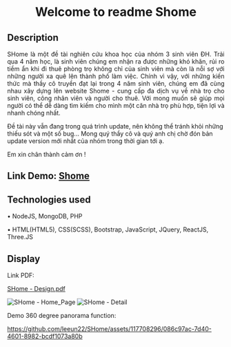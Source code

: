 <h1 align="center"> Welcome to readme Shome </h1>

<h2> Description </h2>
<p align="justify"> 
  SHome là một đề tài nghiên cứu khoa học của nhóm 3 sinh viên ĐH. Trải qua 4 năm học, là sinh viên chúng em nhận ra được những khó khăn, rủi ro tiềm ẩn khi đi thuê phòng trọ không chỉ của sinh viên mà còn là nỗi sợ với những người xa quê lên thành phố làm việc. Chính vì vậy, với những kiến thức mà thầy cô truyền đạt lại trong 4 năm sinh viên, chúng em đã cùng nhau xây dựng lên website Shome - cung cấp đa dịch vụ về nhà trọ cho sinh viên, công nhân viên và người cho thuê. Với mong muốn sẽ giúp mọi người có thể dễ dàng tìm kiếm cho mình một căn nhà trọ phù hợp, tiện lợi và nhanh chóng nhất.
  
  Đề tài này vẫn đang trong quá trình update, nên không thể tránh khỏi những thiếu sót và một số bug... Mong quý thầy cô và quý anh chị chờ đón bản update version mới nhất của nhóm trong thời gian tới ạ. 

  Em xin chân thành cảm ơn !
</p>

<h2> Link Demo: <a href = "https://shome.vercel.app/"> Shome</a> </h2> 

<h2> Technologies used </h2>
<p>• NodeJS, MongoDB, PHP </p>
<p>• HTML(HTML5), CSS(SCSS), Bootstrap, JavaScript, JQuery, ReactJS, Three.JS </p>

<h2> Display </h2>
<p> Link PDF: </p>
  
[SHome - Design.pdf](https://github.com/leeun22/SHome/files/12535761/SHome.-.Design.pdf)

![SHome - Home_Page](https://github.com/leeun22/SHome/assets/117708296/53d41d00-fc85-4e60-92ef-31b1233c0b80)
![SHome - Detail](https://github.com/leeun22/SHome/assets/117708296/90ad679b-1fa1-4c3a-881d-52e5e64fed8c)

<p>Demo 360 degree panorama function: </p>

https://github.com/leeun22/SHome/assets/117708296/086c97ac-7d40-4601-8982-bcdf1073a80b










